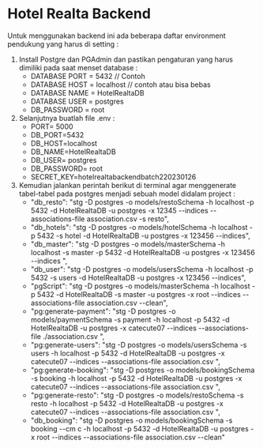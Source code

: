 # Hotel Realta Backend

Untuk menggunakan backend ini ada beberapa daftar environment pendukung yang harus di setting : 
1. Install Postgre dan PGAdmin dan pastikan pengaturan yang harus dimiliki pada saat menset database : 
   - DATABASE PORT = 5432 // Contoh
   - DATABASE HOST = localhost // contoh atau bisa bebas
   - DATABASE NAME = HotelRealtaDB
   - DATABASE USER = postgres
   - DB_PASSWORD = root
2. Selanjutnya buatlah file .env  : 
   - PORT= 5000
   - DB_PORT=5432 
   - DB_HOST=localhost 
   - DB_NAME=HotelRealtaDB 
   - DB_USER= postgres   
   - DB_PASSWORD= root
   - SECRET_KEY=hotelrealtabackendbatch220230126
3. Kemudian jalankan perintah berikut di terminal agar menggenerate tabel-tabel pada postgres menjadi sebuah model didalam project : 
   - "db_resto": "stg -D postgres -o models/restoSchema -h localhost -p 5432 -d HotelRealtaDB -u postgres -x 12345 --indices --associations-file association.csv -s resto",
   - "db_hotels": "stg -D postgres -o models/hotelSchema -h localhost -p 5432 -s hotel -d HotelRealtaDB -u postgres -x 123456 --indices",
   - "db_master": "stg -D postgres -o models/masterSchema -h localhost -s master -p 5432 -d HotelRealtaDB -u postgres -x 123456 --indices ",
   - "db_user": "stg -D postgres -o models/usersSchema -h localhost -p 5432 -s users -d HotelRealtaDB -u postgres -x 123456 --indices",
   - "pgScript": "stg -D postgres -o models/masterSchema -h localhost -p 5432 -d HotelRealtaDB -s master -u postgres -x root --indices --associations-file association.csv --clean",
   - "pg:generate-payment": "stg -D postgres -o models/paymentSchema -s payment -h localhost -p 5432 -d HotelRealtaDB -u postgres -x catecute07 --indices --associations-file ./association.csv ",
   - "pg:generate-users": "stg -D postgres -o models/usersSchema -s users -h localhost -p 5432 -d HotelRealtaDB -u postgres -x catecute07 --indices --associations-file association.csv ",
   - "pg:generate-booking": "stg -D postgres -o models/bookingSchema -s booking -h localhost -p 5432 -d HotelRealtaDB -u postgres -x catecute07 --indices --associations-file association.csv ",
   - "pg:generate-resto": "stg -D postgres -o models/restoSchema -s resto -h localhost -p 5432 -d HotelRealtaDB -u postgres -x catecute07 --indices --associations-file association.csv ",
   - "db_booking": "stg -D postgres -o models/bookingSchema -s booking --cm c -h localhost -p 5432 -d HotelRealtaDB -u postgres -x root --indices --associations-file association.csv --clean"

